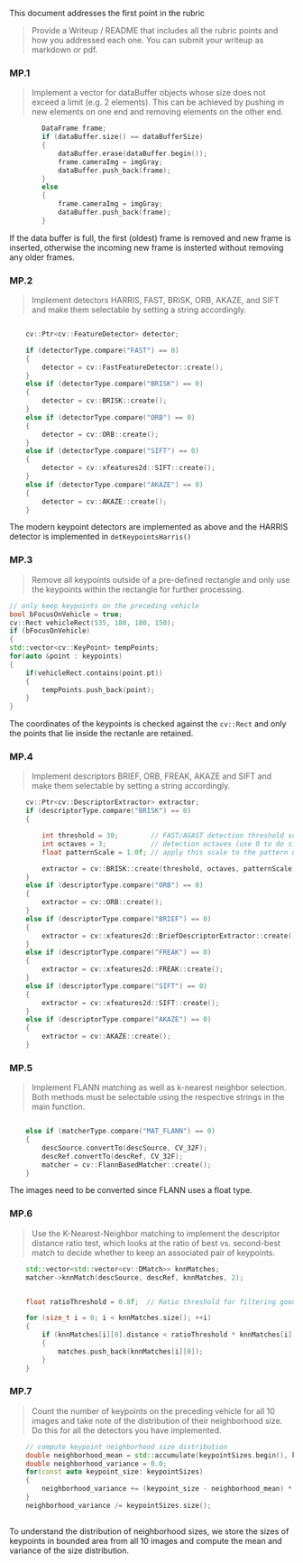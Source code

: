 This document addresses the first point in the rubric 
>Provide a Writeup / README that includes all the rubric points and how you addressed each one. You can submit your writeup as markdown or pdf.


### MP.1
> Implement a vector for dataBuffer objects whose size does not exceed a limit (e.g. 2 elements). This can be achieved by pushing in new elements on one end and removing elements on the other end.

```C++
        DataFrame frame;
        if (dataBuffer.size() == dataBufferSize)
        {
            dataBuffer.erase(dataBuffer.begin());
            frame.cameraImg = imgGray;
            dataBuffer.push_back(frame);
        }
        else
        {
            frame.cameraImg = imgGray;
            dataBuffer.push_back(frame);
        }
```

If the data buffer is full, the first (oldest) frame is removed and new frame is inserted, otherwise the incoming new frame is insterted without removing any older frames.

### MP.2
> Implement detectors HARRIS, FAST, BRISK, ORB, AKAZE, and SIFT and make them selectable by setting a string accordingly.

```C++

    cv::Ptr<cv::FeatureDetector> detector;

    if (detectorType.compare("FAST") == 0) 
    {
        detector = cv::FastFeatureDetector::create();
    }
    else if (detectorType.compare("BRISK") == 0)
    {
        detector = cv::BRISK::create();
    }
    else if (detectorType.compare("ORB") == 0)
    {
        detector = cv::ORB::create();
    }
    else if (detectorType.compare("SIFT") == 0)
    {
        detector = cv::xfeatures2d::SIFT::create();
    }
    else if (detectorType.compare("AKAZE") == 0)
    {
        detector = cv::AKAZE::create();
    }

```
The modern keypoint detectors are implemented as above and the HARRIS detector is implemented in `detKeypointsHarris()`

### MP.3

>Remove all keypoints outside of a pre-defined rectangle and only use the keypoints within the rectangle for further processing.

```C++
// only keep keypoints on the preceding vehicle
bool bFocusOnVehicle = true;
cv::Rect vehicleRect(535, 180, 180, 150);
if (bFocusOnVehicle)
{
std::vector<cv::KeyPoint> tempPoints;
for(auto &point : keypoints)
{
    if(vehicleRect.contains(point.pt))
    {
        tempPoints.push_back(point);
    }
}
```
The coordinates of the keypoints is checked against the `cv::Rect` and only the points that lie inside the rectanle are retained.


### MP.4

> Implement descriptors BRIEF, ORB, FREAK, AKAZE and SIFT and make them selectable by setting a string accordingly.

```C++
    cv::Ptr<cv::DescriptorExtractor> extractor;
    if (descriptorType.compare("BRISK") == 0)
    {

        int threshold = 30;        // FAST/AGAST detection threshold score.
        int octaves = 3;           // detection octaves (use 0 to do single scale)
        float patternScale = 1.0f; // apply this scale to the pattern used for sampling the neighbourhood of a keypoint.

        extractor = cv::BRISK::create(threshold, octaves, patternScale);
    }
    else if (descriptorType.compare("ORB") == 0)
    {
        extractor = cv::ORB::create();
    }
    else if (descriptorType.compare("BRIEF") == 0)
    {
        extractor = cv::xfeatures2d::BriefDescriptorExtractor::create();
    }
    else if (descriptorType.compare("FREAK") == 0)
    {
        extractor = cv::xfeatures2d::FREAK::create();
    }
    else if (descriptorType.compare("SIFT") == 0)
    {
        extractor = cv::xfeatures2d::SIFT::create();
    }
    else if (descriptorType.compare("AKAZE") == 0)
    {
        extractor = cv::AKAZE::create();
    }
```

### MP.5
> Implement FLANN matching as well as k-nearest neighbor selection. Both methods must be selectable using the respective strings in the main function.

```C++

    else if (matcherType.compare("MAT_FLANN") == 0)
    {
        descSource.convertTo(descSource, CV_32F);
        descRef.convertTo(descRef, CV_32F);
        matcher = cv::FlannBasedMatcher::create(); 
    }
```
The images need to be converted since FLANN uses a float type.

### MP.6
> Use the K-Nearest-Neighbor matching to implement the descriptor distance ratio test, which looks at the ratio of best vs. second-best match to decide whether to keep an associated pair of keypoints.

```C++
    std::vector<std::vector<cv::DMatch>> knnMatches;
    matcher->knnMatch(descSource, descRef, knnMatches, 2);


    float ratioThreshold = 0.8f;  // Ratio threshold for filtering good matches

    for (size_t i = 0; i < knnMatches.size(); ++i)
    {
        if (knnMatches[i][0].distance < ratioThreshold * knnMatches[i][1].distance) 
        {
            matches.push_back(knnMatches[i][0]);
        }
    }
```

### MP.7

> Count the number of keypoints on the preceding vehicle for all 10 images and take note of the distribution of their neighborhood size. Do this for all the detectors you have implemented.

```C++
    // compute keypoint neighborhood size distribution
    double neighborhood_mean = std::accumulate(keypointSizes.begin(), keypointSizes.end(), 0.0) / keypointSizes.size();
    double neighborhood_variance = 0.0;
    for(const auto keypoint_size: keypointSizes)
    {
        neighborhood_variance += (keypoint_size - neighborhood_mean) * (keypoint_size - neighborhood_mean);
    }
    neighborhood_variance /= keypointSizes.size();
    
```

To understand the distribution of neighborhood sizes, we store the sizes of keypoints in bounded area from all 10 images and compute the mean and variance of the size distribution.